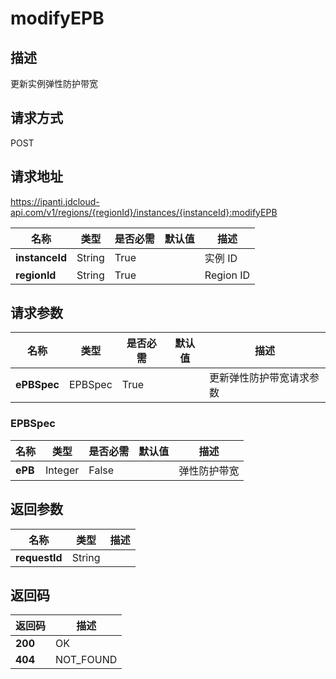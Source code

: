 # modifyEPB


## 描述
更新实例弹性防护带宽

## 请求方式
POST

## 请求地址
https://ipanti.jdcloud-api.com/v1/regions/{regionId}/instances/{instanceId}:modifyEPB

|名称|类型|是否必需|默认值|描述|
|---|---|---|---|---|
|**instanceId**|String|True| |实例 ID|
|**regionId**|String|True| |Region ID|

## 请求参数
|名称|类型|是否必需|默认值|描述|
|---|---|---|---|---|
|**ePBSpec**|EPBSpec|True| |更新弹性防护带宽请求参数|

### EPBSpec
|名称|类型|是否必需|默认值|描述|
|---|---|---|---|---|
|**ePB**|Integer|False| |弹性防护带宽|

## 返回参数
|名称|类型|描述|
|---|---|---|
|**requestId**|String| |



## 返回码
|返回码|描述|
|---|---|
|**200**|OK|
|**404**|NOT_FOUND|
